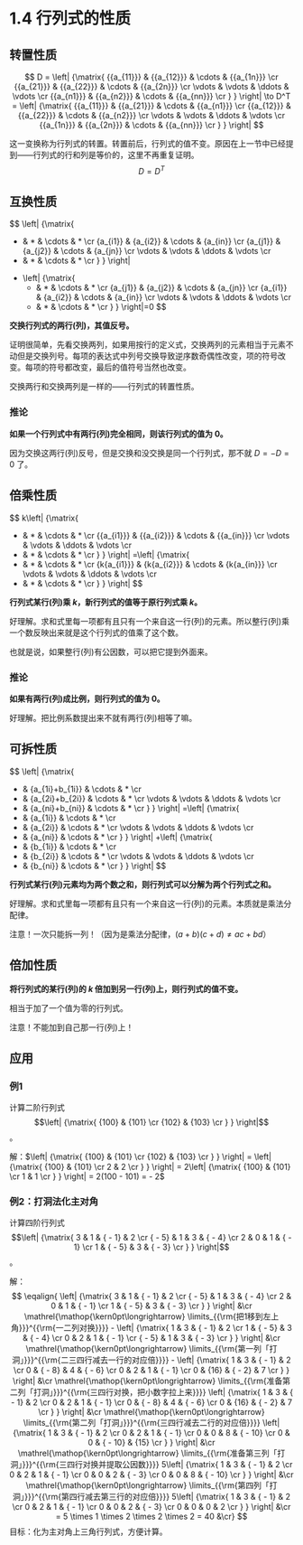 # 1.4 行列式的性质

## 转置性质

$$
D = \left| {\matrix{
   {{a_{11}}} & {{a_{12}}} &  \cdots  & {{a_{1n}}}  \cr 
   {{a_{21}}} & {{a_{22}}} &  \cdots  & {{a_{2n}}}  \cr 
    \vdots  &  \vdots  &  \ddots  &  \vdots   \cr 
   {{a_{n1}}} & {{a_{n2}}} &  \cdots  & {{a_{nn}}}  \cr 
 } } \right|
\to D^T = \left| {\matrix{
   {{a_{11}}} & {{a_{21}}} &  \cdots  & {{a_{n1}}}  \cr 
   {{a_{12}}} & {{a_{22}}} &  \cdots  & {{a_{n2}}}  \cr 
    \vdots  &  \vdots  &  \ddots  &  \vdots   \cr 
   {{a_{1n}}} & {{a_{2n}}} &  \cdots  & {{a_{nn}}}  \cr 
 } } \right|
$$

这一变换称为行列式的转置。转置前后，行列式的值不变。原因在上一节中已经提到——行列式的行和列是等价的，这里不再重复证明。
$$
D=D^T
$$

## 互换性质

$$
\left| {\matrix{
   * & * &  \cdots  & *  \cr 
   {a_{i1}} & {a_{i2}} &  \cdots  & {a_{in}}  \cr 
   {a_{j1}} & {a_{j2}} &  \cdots  & {a_{jn}}  \cr 
    \vdots  &  \vdots  &  \ddots  &  \vdots   \cr 
   * & * &  \cdots  & *  \cr 
 } } \right|
+ \left| {\matrix{
   * & * &  \cdots  & *  \cr 
   {a_{j1}} & {a_{j2}} &  \cdots  & {a_{jn}}  \cr 
   {a_{i1}} & {a_{i2}} &  \cdots  & {a_{in}}  \cr 
    \vdots  &  \vdots  &  \ddots  &  \vdots   \cr 
   * & * &  \cdots  & *  \cr 
 } } \right|=0
$$

**交换行列式的两行(列)，其值反号。**

证明很简单，先看交换两列，如果用按行的定义式，交换两列的元素相当于元素不动但是交换列号。每项的表达式中列号交换导致逆序数奇偶性改变，项的符号改变。每项的符号都改变，最后的值符号当然也改变。

交换两行和交换两列是一样的——行列式的转置性质。

### 推论

**如果一个行列式中有两行(列)完全相同，则该行列式的值为 $0$。**

因为交换这两行(列)反号，但是交换和没交换是同一个行列式，那不就 $D=-D=0$ 了。

## 倍乘性质

$$
k\left| {\matrix{
   * & * &  \cdots  & *  \cr 
   {{a_{i1}}} & {{a_{i2}}} &  \cdots  & {{a_{in}}}  \cr 
    \vdots  &  \vdots  &  \ddots  &  \vdots   \cr 
   * & * &  \cdots  & *  \cr 
 } } \right|
=\left| {\matrix{
   * & * &  \cdots  & *  \cr 
   {k{a_{i1}}} & {k{a_{i2}}} &  \cdots  & {k{a_{in}}}  \cr 
    \vdots  &  \vdots  &  \ddots  &  \vdots   \cr 
   * & * &  \cdots  & *  \cr 
 } } \right|
$$

**行列式某行(列)乘 $k$，新行列式的值等于原行列式乘 $k$。**

好理解。求和式里每一项都有且只有一个来自这一行(列)的元素。所以整行(列)乘一个数反映出来就是这个行列式的值乘了这个数。

也就是说，如果整行(列)有公因数，可以把它提到外面来。

### 推论

**如果有两行(列)成比例，则行列式的值为 $0$。**

好理解。把比例系数提出来不就有两行(列)相等了嘛。

## 可拆性质

$$
\left| {\matrix{
   * & {a_{1i}+b_{1i}} &  \cdots  & *  \cr 
   * & {a_{2i}+b_{2i}} &  \cdots  & *  \cr 
    \vdots  &  \vdots  &  \ddots  &  \vdots   \cr 
   * & {a_{ni}+b_{ni}} &  \cdots  & *  \cr 
 } } \right|
=\left| {\matrix{
   * & {a_{1i}} &  \cdots  & *  \cr 
   * & {a_{2i}} &  \cdots  & *  \cr 
    \vdots  &  \vdots  &  \ddots  &  \vdots   \cr 
   * & {a_{ni}} &  \cdots  & *  \cr 
 } } \right|
 +\left| {\matrix{
   * & {b_{1i}} &  \cdots  & *  \cr 
   * & {b_{2i}} &  \cdots  & *  \cr 
    \vdots  &  \vdots  &  \ddots  &  \vdots   \cr 
   * & {b_{ni}} &  \cdots  & *  \cr 
 } } \right|
$$

**行列式某行(列)元素均为两个数之和，则行列式可以分解为两个行列式之和。**

好理解。求和式里每一项都有且只有一个来自这一行(列)的元素。本质就是乘法分配律。

注意！一次只能拆一列！（因为是乘法分配律，$(a+b)(c+d)\ne ac+bd$）

## 倍加性质

**将行列式的某行(列)的 $k$ 倍加到另一行(列)上，则行列式的值不变。**

相当于加了一个值为零的行列式。

注意！不能加到自己那一行(列)上！

## 应用

### 例1

计算二阶行列式 $$\left| {\matrix{
   {100} & {101}  \cr 
   {102} & {103}  \cr  } } \right|$$。

解：$\left| {\matrix{
   {100} & {101}  \cr 
   {102} & {103}  \cr 
 } } \right| = \left| {\matrix{
   {100} & {101}  \cr 
   2 & 2  \cr 
 } } \right| = 2\left| {\matrix{
   {100} & {101}  \cr 
   1 & 1  \cr 
 } } \right| = 2(100 - 101) =  - 2$

### 例2：打洞法化主对角

计算四阶行列式 $$\left| {\matrix{
   3 & 1 & { - 1} & 2  \cr 
   { - 5} & 1 & 3 & { - 4}  \cr 
   2 & 0 & 1 & { - 1}  \cr 
   1 & { - 5} & 3 & { - 3}  \cr 
 } } \right|$$。

解：
$$
\eqalign{
  \left| {\matrix{
   3 & 1 & { - 1} & 2  \cr 
   { - 5} & 1 & 3 & { - 4}  \cr 
   2 & 0 & 1 & { - 1}  \cr 
   1 & { - 5} & 3 & { - 3}  \cr 
 } } \right| &\cr 
  \mathrel{\mathop{\kern0pt\longrightarrow}
\limits_{{\rm{把1移到左上角}}}^{{\rm{一二列对换}}}}  - \left| {\matrix{
   1 & 3 & { - 1} & 2  \cr 
   1 & { - 5} & 3 & { - 4}  \cr 
   0 & 2 & 1 & { - 1}  \cr 
   { - 5} & 1 & 3 & { - 3}  \cr 
 } } \right| &\cr 
  \mathrel{\mathop{\kern0pt\longrightarrow}
\limits_{{\rm{第一列「打洞」}}}^{{\rm{二三四行减去一行的对应倍}}}}  - \left| {\matrix{
   1 & 3 & { - 1} & 2  \cr 
   0 & { - 8} & 4 & { - 6}  \cr 
   0 & 2 & 1 & { - 1}  \cr 
   0 & {16} & { - 2} & 7  \cr 
 } } \right| &\cr 
  \mathrel{\mathop{\kern0pt\longrightarrow}
\limits_{{\rm{准备第二列「打洞」}}}^{{\rm{三四行对换，把小数字拉上来}}}} \left| {\matrix{
   1 & 3 & { - 1} & 2  \cr 
   0 & 2 & 1 & { - 1}  \cr 
   0 & { - 8} & 4 & { - 6}  \cr 
   0 & {16} & { - 2} & 7  \cr 
 } } \right| &\cr 
  \mathrel{\mathop{\kern0pt\longrightarrow}
\limits_{{\rm{第二列「打洞」}}}^{{\rm{三四行减去二行的对应倍}}}} \left| {\matrix{
   1 & 3 & { - 1} & 2  \cr 
   0 & 2 & 1 & { - 1}  \cr 
   0 & 0 & 8 & { - 10}  \cr 
   0 & 0 & { - 10} & {15}  \cr 
 } } \right| &\cr 
  \mathrel{\mathop{\kern0pt\longrightarrow}
\limits_{{\rm{准备第三列「打洞」}}}^{{\rm{三四行对换并提取公因数}}}} 5\left| {\matrix{
   1 & 3 & { - 1} & 2  \cr 
   0 & 2 & 1 & { - 1}  \cr 
   0 & 0 & 2 & { - 3}  \cr 
   0 & 0 & 8 & { - 10}  \cr 
 } } \right| &\cr 
  \mathrel{\mathop{\kern0pt\longrightarrow}
\limits_{{\rm{第四列「打洞」}}}^{{\rm{第四行减去第三行的对应倍}}}} 5\left| {\matrix{
   1 & 3 & { - 1} & 2  \cr 
   0 & 2 & 1 & { - 1}  \cr 
   0 & 0 & 2 & { - 3}  \cr 
   0 & 0 & 0 & 2  \cr 
 } } \right| &\cr 
   = 5 \times 1 \times 2 \times 2 \times 2 = 40 &\cr} 
$$
目标：化为主对角上三角行列式，方便计算。



